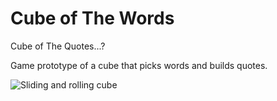 # Cube of The Words
Cube of The Quotes...?

Game prototype of a cube that picks words and builds quotes.  

![Sliding and rolling cube](./ray-cube.gif)

